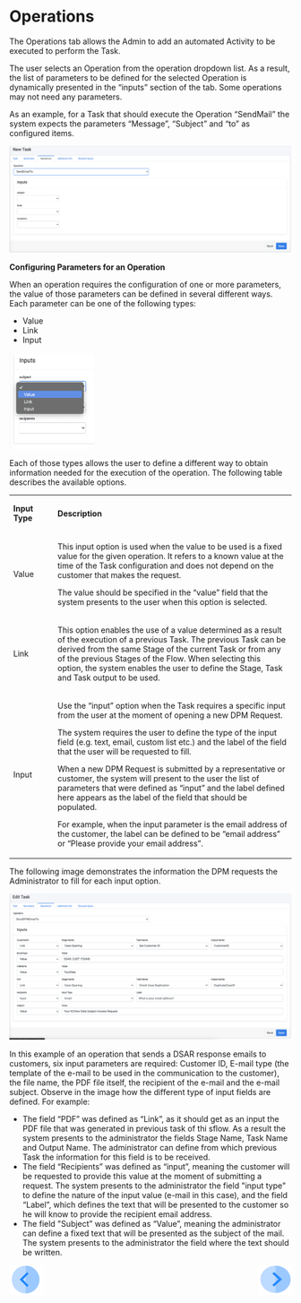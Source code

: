 # Operations

The Operations tab allows the Admin to add an automated Activity to be executed to perform the Task. 

The user selects an Operation from the operation dropdown list. As a result, the list of parameters to be defined for the selected Operation is dynamically presented in the “inputs” section of the tab. Some operations may not need any parameters. 

As an example, for a Task that should execute the Operation “SendMail” the system expects the parameters “Message”, “Subject” and “to” as configured items. 

 ![image](/articles/DPM/images/Figure_17_Task_configuration_Operation_tab.png)

<b>Configuring Parameters for an Operation</b>

<p>When an operation requires the configuration of one or more parameters, the value of those parameters can be defined in several different ways. Each parameter can be one of the following types:</p> 

- Value
- Link
- Input
<img src="../images/Figure_18_Operation_parameters_types.png" width="30%" height="30%">

Each of those types allows the user to define a different way to obtain information needed for the execution of the operation. The following table describes the available options.

<table>
<tbody>
<tr>
<td width="100">
<p><strong>Input Type</strong></p>
</td>
<td width="800">
<p><strong>Description</strong></p>
</td>
</tr>
<tr>
<td width="100">
<p>Value</p>
</td>
<td width="800">
<p>This input option is used when the value to be used is a fixed value for the given operation. It refers to a known value at the time of the Task configuration and does not depend on the customer that makes the request.</p>
<p>The value should be specified in the &ldquo;value&rdquo; field that the system presents to the user when this option is selected.</p>
</td>
</tr>
<tr>
<td width="100">
<p>Link</p>
</td>
<td width="800">
<p>This option enables the use of a value determined as a result of the execution of a previous Task. The previous Task can be derived from the same Stage of the current Task or from any of the previous Stages of the Flow. When selecting this option, the system enables the user to define the Stage, Task and Task output to be used.</p>
</td>
</tr>
<tr>
<td width="100">
<p>Input</p>
</td>
<td width="800">
<p>Use the &ldquo;input&rdquo; option when the Task requires a specific input from the user at the moment of opening a new DPM Request.</p>
<p>The system requires the user to define the type of the input field (e.g. text, email, custom list etc.) and the label of the field that the user will be requested to fill. </p>
<p>When a new DPM Request is submitted by a representative or customer, the system will present to the user the list of parameters that were defined as “input” and the label defined here appears as the label of the field that should be populated. </p>
<p>For example, when the input parameter is the email address of the customer, the label can be defined to be “email address” or “Please provide your email address”.</p>
</td>
</tr>
</tbody>
</table>


The following image demonstrates the information the DPM requests the Administrator to fill for each input option. 

 ![image](/articles/DPM/images/Figure_16_Task_Operation_the_data_to_be_configured_for_each_input_option.png)

In this example of an operation that sends a DSAR response emails to customers, six input parameters are required: Customer ID, E-mail type (the template of the e-mail to be used in the communication to the customer), the file name, the PDF file itself, the recipient of the e-mail and the e-mail subject. Observe in the image how the different type of input fields are defined. For example:  

- The field “PDF” was defined as “Link”, as it should get as an input the PDF file that was generated in previous task of thi sflow. As a result the system presents to the administrator the fields Stage Name, Task Name and Output Name. The administrator can define from which previous Task the information for this field is to be received. 
- The field “Recipients” was defined as “input”, meaning the customer will be requested to provide this value at the moment of submitting a request. The system presents to the administrator the field "input type" to define the nature of the input value (e-mail in this case), and the field “Label”, which defines the text that will be presented to the customer so he will know to provide the recipient email address.
- The field "Subject” was defined as “Value”, meaning the administrator can define a fixed text that will be presented as the subject of the mail. The system presents to the administrator the field where the text should be written.

[![Previous](/articles/DPM/images/Previous.png)](/articles/DPM/02_Admin_Module/06_Reminders.md)[<img align="right" width="60" height="54" src="/articles/DPM/images/Next.png">](/articles/DPM/02_Admin_Module/071_Additional_Info.md)

